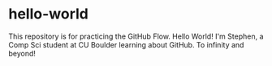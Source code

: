 # hello-world
This repository is for practicing the GitHub Flow.
Hello World! I'm Stephen, a Comp Sci student at CU Boulder learning about GitHub. To infinity and beyond!
